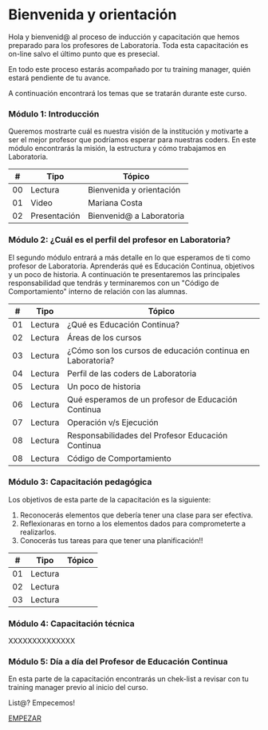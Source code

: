 # Bienvenida y orientación

Hola y bienvenid@ al proceso de inducción y capacitación que hemos preparado para los profesores de Laboratoria. Toda esta capacitación es on-line salvo el último punto que es presecial.

En todo este proceso estarás acompañado por tu training manager, quién estará pendiente de tu avance.

A continuación encontrará los temas que se tratarán durante este curso.


### Módulo 1: Introducción

Queremos mostrarte cuál es nuestra visión de la institución y motivarte a ser el mejor profesor que podríamos esperar para nuestras coders. En este módulo encontrarás la misión, la estructura y cómo trabajamos en Laboratoria.


| # | Tipo | Tópico
| - | ----- | -----
| 00 | Lectura | Bienvenida y orientación
| 01 | Video   | Mariana Costa
| 02 | Presentación | Bienvenid@ a Laboratoria


### Módulo 2: ¿Cuál es el perfil del profesor en Laboratoria?


El segundo módulo entrará a más detalle en lo que esperamos de ti como profesor de Laboratoria. Aprenderás qué es Educación Continua, objetivos y un poco de historia. A continuación te presentaremos las principales responsabilidad que tendrás y terminaremos con un "Código de Comportamiento" interno de relación con las alumnas.


| # | Tipo | Tópico
| - | ----- | -----
| 01 | Lectura | ¿Qué es Educación Continua?
| 02 | Lectura | Áreas de los cursos
| 03 | Lectura | ¿Cómo son los cursos de educación continua en Laboratoria?
| 04 | Lectura | Perfil de las coders de Laboratoria
| 05 | Lectura | Un poco de historia
| 06 | Lectura | Qué esperamos de un profesor de Educación Continua
| 07 | Lectura | Operación v/s Ejecución
| 08 | Lectura | Responsabilidades del Profesor Educación Continua
| 08 | Lectura | Código de Comportamiento


### Módulo 3: Capacitación pedagógica

Los objetivos de esta parte de la capacitación es la siguiente:

1. Reconocerás elementos que debería tener una clase para ser efectiva. 
2. Reflexionaras en torno a los elementos dados para comprometerte a realizarlos. 
3. Conocerás tus tareas para que tener una planificación!!



| # | Tipo | Tópico
| - | ----- | -----
| 01 | Lectura | 
| 02 | Lectura | 
| 03 | Lectura | 


### Módulo 4: Capacitación técnica


XXXXXXXXXXXXXX



### Módulo 5: Día a día del Profesor de Educación Continua


En esta parte de la capacitación encontrarás un chek-list a revisar con tu training manager previo al inicio del curso.


List@? Empecemos!


[EMPEZAR](01-growth-mindset.md)
